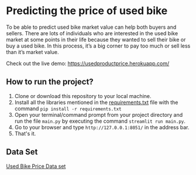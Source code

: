 # Predicting the price of used bike  
To be able to predict used bike market value can help both buyers and sellers. There are lots of individuals who are interested in the used bike market at some points in their life because they wanted to sell their bike or buy a used bike. In this process, it’s a big corner to pay too much or sell less than it’s market value.

Check out the live demo: https://usedproductprice.herokuapp.com/  

## How to run the project?

1. Clone or download this repository to your local machine.
2. Install all the libraries mentioned in the [requirements.txt](https://github.com/Sambit009/usedproductprice/blob/main/requirements.txt) file with the command `pip install -r requirements.txt`
3. Open your terminal/command prompt from your project directory and run the file `main.py` by executing the command `streamlit run main.py`.
4. Go to your browser and type `http://127.0.0.1:8051/` in the address bar.
5. That's it.

## Data Set  
[Used Bike Price Data set](https://www.kaggle.com/saisaathvik/used-bikes-prices-in-india)
